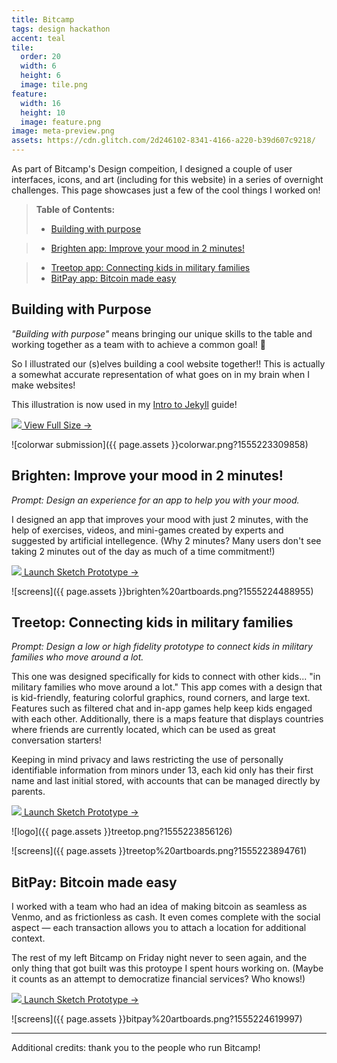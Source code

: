 ```yaml
---
title: Bitcamp
tags: design hackathon
accent: teal
tile:
  order: 20
  width: 6
  height: 6
  image: tile.png
feature:
  width: 16
  height: 10
  image: feature.png
image: meta-preview.png
assets: https://cdn.glitch.com/2d246102-8341-4166-a220-b39d607c9218/
---
```


As part of Bitcamp's Design compeition, I designed a couple of user interfaces, icons, and art (including for this website) in a series of overnight challenges. This page showcases just a few of the cool things I worked on!

> **Table of Contents:**
> 
> - [Building with purpose](#building-with-purpose)
<!-- > - [Soothing FLAME RED lava lamp](#soothing-flame-red-lava-lamp) -->
<!-- > - [Bitstrict fresh & organic taco sauces](#bitstrict-fresh--organic-taco-sauces) -->
> - [Brighten app: Improve your mood in 2 minutes!](#brighten-improve-your-mood-in-2-minutes)
<!-- > - [Bitchella concert (feat. lots of hype artists)](#bitchella-concert-feat-lots-of-hype-artists) -->
> - [Treetop app: Connecting kids in military families](#treetop-connecting-kids-in-military-families)
> - [BitPay app: Bitcoin made easy](#bitpay-app-bitcoin-made-easy)
<!-- > - [Various mentorship](#various-mentorship)  -->

## Building with Purpose

_"Building with purpose"_ means bringing our unique skills to the table and working together as a team with to achieve a common goal! 🙌

So I illustrated our (s)elves building a cool website together!! This is actually a somewhat accurate representation of what goes on in my brain when I make websites!

This illustration is now used in my [Intro to Jekyll](/jekyll-starter) guide!

<a href="{{ page.assets }}colorwar.png?1555223309858" target="_blank" class="button uno"><img src="https://icon.now.sh/insert_photo" /> View Full Size →</a>

![colorwar submission]({{ page.assets }}colorwar.png?1555223309858)

<!-- ## Soothing FLAME RED lava lamp

_Promopt: Design something soothing using FLAME RED as one of the colors (#FF3F46)._

Red and soothing? I was thinking of something along the lines of a cough drop, lava lamp, or even the interior of [an Virgin America airplane](https://www.google.com/search?tbm=isch&source=hp&q=virgin+america+interior&oq=virgin+america+interior)! I ultimately went with the lava lamp idea.

![lava lamp]({{ page.assets }}lava%20lamp.png?1555224155862)

## Bitstrict fresh & organic taco sauces

_Prompt: Use bitcamp pixels as part of a luxury product packaging campaign. Alternatively: Design a Bitcamp branded food._

Introducting Bitstrict Taco: a bunch of fresh & organic sauces sold exclusively at Hole Foods. You know it's good because the packaging says the company is as old as the United States!

![tacos]({{ page.assets }}bitstrict taco.png?1555224895350)

Here are potential applications for ads, and how the bitcamp pixels are placed in relation to the hotness of the sauce. Basically, for each step the sauce gets hotter, an additional row of pixels is shown.

![ads]({{ page.assets }}bitstrict ads.png?1555224895201)
![screens]({{ page.assets }}bitstrict artboards.png?1555224895283)
 -->
## Brighten: Improve your mood in 2 minutes!

_Prompt: Design an experience for an app to help you with your mood._

I designed an app that improves your mood with just 2 minutes, with the help of exercises, videos, and mini-games created by experts and suggested by artificial intellegence. (Why 2 minutes? Many users don't see taking 2 minutes out of the day as much of a time commitment!)

<a href="https://sketch.cloud/s/49qJo/9PQRRAP/play" target="_blank" class="button uno"><img src="https://icon.now.sh/phone_iphone" /> Launch Sketch Prototype →</a>

![screens]({{ page.assets }}brighten%20artboards.png?1555224488955)

<!-- ## Bitchella concert (feat. lots of hype artists)

_Prompt: Design something hype only using a shade of pale blue._

There's nothing that says I can't use a transparent color! So using only white and overlays of #004980 at 25% alpha, I made a **HYPE** concert poster featuring **all of your favourite artists** from the Billboard Top 40 lists!

![concert poster]({{ page.assets }}concert.png?1555223939824)
 -->
## Treetop: Connecting kids in military families

_Prompt: Design a low or high fidelity prototype to connect kids in military families who move around a lot._

This one was designed specifically for kids to connect with other kids... "in military families who move around a lot." This app comes with a design that is kid-friendly, featuring colorful graphics, round corners, and large text. Features such as filtered chat and in-app games help keep kids engaged with each other. Additionally, there is a maps feature that displays countries where friends are currently located, which can be used as great conversation starters!

Keeping in mind privacy and laws restricting the use of personally identifiable information from minors under 13, each kid only has their first name and last initial stored, with accounts that can be managed directly by parents.

<a href="https://sketch.cloud/s/49qJo/oY2110Y/play" target="_blank" class="button uno"><img src="https://icon.now.sh/phone_iphone" /> Launch Sketch Prototype →</a>

![logo]({{ page.assets }}treetop.png?1555223856126)

![screens]({{ page.assets }}treetop%20artboards.png?1555223894761)

## BitPay: Bitcoin made easy

I worked with a team who had an idea of making bitcoin as seamless as Venmo, and as frictionless as cash. It even comes complete with the social aspect — each transaction allows you to attach a location for additional context.

The rest of my left Bitcamp on Friday night never to seen again, and the only thing that got built was this protoype I spent hours working on. (Maybe it counts as an attempt to democratize financial services? Who knows!)

<a href="https://sketch.cloud/s/49qJo/QbYjjv8/play" target="_blank" class="button uno"><img src="https://icon.now.sh/phone_iphone" /> Launch Sketch Prototype →</a>

![screens]({{ page.assets }}bitpay%20artboards.png?1555224619997)

<!-- ## Various mentorship

I also helped even more along the way. Here are some of them below:

I helped a team trying to do Twitter search for social issues brainstorm a basic user interface.

![photo]({{ page.assets }}ui brainstorm.png?1555226383748)

I also worked on another team with adding color and typography to their mental health app.

![photo]({{ page.assets }}color improvements.png?1555226383470)

Someone needed help with prettying up their command line application project, so I showed them the wonders of ASCII art!

![photo]({{ page.assets }}ascii art.png?1555226383529)

A team needed last minute logo help, so I provided feedback that ultimated resulted in something like this (later renamed to PocDoc!)

![photo]({{ page.assets }}pockdoc%20logo.png?1555226383672)

Bonus pic: here's my setup for the weekend. Yes, I did carry a monitor all the way from Philly.

![photo]({{ page.assets }}bonus%3A my setup.png?1555226383938)
 -->
---

Additional credits: thank you to the people who run Bitcamp!
